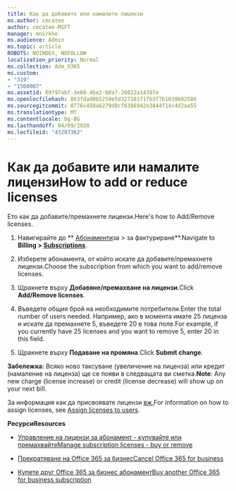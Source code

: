 ```yaml
---
title: Как да добавите или намалите лицензи
ms.author: cmcatee
author: cmcatee-MSFT
manager: mnirkhe
ms.audience: Admin
ms.topic: article
ROBOTS: NOINDEX, NOFOLLOW
localization_priority: Normal
ms.collection: Adm_O365
ms.custom:
- "319"
- "1500007"
ms.assetid: 69797abf-3e60-4be2-b0a7-26022a14397e
ms.openlocfilehash: 863fdad0b5259e5d327181f1fb3f7b1039602586
ms.sourcegitcommit: 0776c450a6279d8cf6386942e3844f14c4d2aa55
ms.translationtype: MT
ms.contentlocale: bg-BG
ms.lasthandoff: 04/09/2020
ms.locfileid: "43207362"
---
```

# <a name="how-to-add-or-reduce-licenses"></a><span data-ttu-id="bcc17-102">Как да добавите или намалите лицензи</span><span class="sxs-lookup"><span data-stu-id="bcc17-102">How to add or reduce licenses</span></span>

<span data-ttu-id="bcc17-103">Ето как да добавите/премахнете лицензи.</span><span class="sxs-lookup"><span data-stu-id="bcc17-103">Here's how to Add/Remove licenses.</span></span>
  
1. <span data-ttu-id="bcc17-104">Навигирайте до \*\* [Абонаменти](https://portal.office.com/adminportal/home#/subscriptions)за > за фактуриране\*\*.</span><span class="sxs-lookup"><span data-stu-id="bcc17-104">Navigate to **Billing > [Subscriptions](https://portal.office.com/adminportal/home#/subscriptions)**.</span></span>

2. <span data-ttu-id="bcc17-105">Изберете абонамента, от който искате да добавите/премахнете лицензи.</span><span class="sxs-lookup"><span data-stu-id="bcc17-105">Choose the subscription from which you want to add/remove licenses.</span></span>

3. <span data-ttu-id="bcc17-106">Щракнете върху **Добавяне/премахване на лицензи**.</span><span class="sxs-lookup"><span data-stu-id="bcc17-106">Click **Add/Remove licenses**.</span></span>

4. <span data-ttu-id="bcc17-107">Въведете общия брой на необходимите потребители.</span><span class="sxs-lookup"><span data-stu-id="bcc17-107">Enter the total number of users needed.</span></span> <span data-ttu-id="bcc17-108">Например, ако в момента имате 25 лиценза и искате да премахнете 5, въведете 20 в това поле.</span><span class="sxs-lookup"><span data-stu-id="bcc17-108">For example, if you currently have 25 licenses and you want to remove 5, enter 20 in this field.</span></span>

5. <span data-ttu-id="bcc17-109">Щракнете върху **Подаване на промяна**.</span><span class="sxs-lookup"><span data-stu-id="bcc17-109">Click **Submit change**.</span></span>

<span data-ttu-id="bcc17-110">**Забележка:** Всяко ново таксуване (увеличение на лиценза) или кредит (намаление на лиценза) ще се появи в следващата ви сметка.</span><span class="sxs-lookup"><span data-stu-id="bcc17-110">**Note**: Any new charge (license increase) or credit (license decrease) will show up on your next bill.</span></span>

<span data-ttu-id="bcc17-111">За информация как да присвоявате лицензи [вж.](https://docs.microsoft.com/microsoft-365/admin/manage/assign-licenses-to-users)</span><span class="sxs-lookup"><span data-stu-id="bcc17-111">For information on how to assign licenses, see [Assign licenses to users](https://docs.microsoft.com/microsoft-365/admin/manage/assign-licenses-to-users).</span></span>

 <span data-ttu-id="bcc17-112">**Ресурси**</span><span class="sxs-lookup"><span data-stu-id="bcc17-112">**Resources**</span></span>
  
- [<span data-ttu-id="bcc17-113">Управление на лицензи за абонамент - купувайте или премахвайте</span><span class="sxs-lookup"><span data-stu-id="bcc17-113">Manage subscription licenses - buy or remove</span></span>](https://docs.microsoft.com/en-us/microsoft-365/commerce/licenses/buy-licenses)

- [<span data-ttu-id="bcc17-114">Прекратяване на Office 365 за бизнес</span><span class="sxs-lookup"><span data-stu-id="bcc17-114">Cancel Office 365 for business</span></span>](https://support.office.com/article/Cancel-Office-365-for-business-b1bc0bef-4608-4601-813a-cdd9f746709a)

- [<span data-ttu-id="bcc17-115">Купете друг Office 365 за бизнес абонамент</span><span class="sxs-lookup"><span data-stu-id="bcc17-115">Buy another Office 365 for business subscription</span></span>](https://support.office.com/article/Buy-another-Office-365-for-business-subscription-fab3b86c-3359-4042-8692-5d4dc7550b7c)
